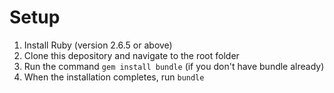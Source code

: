 # Setup

1. Install Ruby (version 2.6.5 or above)
2. Clone this depository and navigate to the root folder
3. Run the command `gem install bundle` (if you don't have bundle already)
4. When the installation completes, run `bundle`